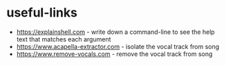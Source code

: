 # useful-links

- https://explainshell.com - write down a command-line to see the help text that matches each argument
- https://www.acapella-extractor.com - isolate the vocal track from song
- https://www.remove-vocals.com - remove the vocal track from song
